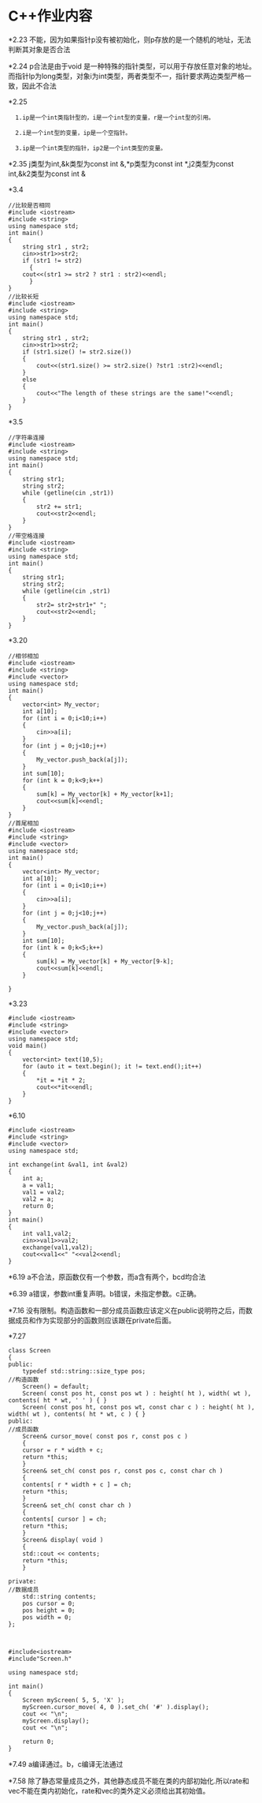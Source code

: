 # C++作业内容
*2.23 不能，因为如果指针p没有被初始化，则p存放的是一个随机的地址，无法判断其对象是否合法

*2.24 p合法是由于void 是一种特殊的指针类型，可以用于存放任意对象的地址。而指针lp为long类型，对象i为int类型，两者类型不一，指针要求两边类型严格一致，因此不合法

*2.25 
      
      1.ip是一个int类指针型的，i是一个int型的变量，r是一个int型的引用。
      
      2.i是一个int型的变量，ip是一个空指针。
      
      3.ip是一个int类型的指针，ip2是一个int类型的变量。
      
*2.35 j类型为int,&k类型为const int &,*p类型为const int *,j2类型为const int,&k2类型为const int &

*3.4

	//比较是否相同
	#include <iostream>
	#include <string>
	using namespace std;
	int main()
	{	
	    string str1 , str2;
	    cin>>str1>>str2;
	    if (str1 != str2)
	      {
		cout<<(str1 >= str2 ? str1 : str2)<<endl;
	      }
	}
	//比较长短
	#include <iostream>
	#include <string>
	using namespace std;
	int main()
	{	
		string str1 , str2;
		cin>>str1>>str2;
		if (str1.size() != str2.size())
		{
			cout<<(str1.size() >= str2.size() ?str1 :str2)<<endl;
		}
		else
		{
			cout<<"The length of these strings are the same!"<<endl;
		}	
	}

*3.5

	//字符串连接
	#include <iostream>
	#include <string>
	using namespace std;
	int main()
	{	
		string str1;
		string str2;
		while (getline(cin ,str1))
		{
			str2 += str1;
			cout<<str2<<endl;
		}		
	}	
	//带空格连接
	#include <iostream>
	#include <string>
	using namespace std;
	int main()
	{	
		string str1;
		string str2;
		while (getline(cin ,str1)
		{
			str2= str2+str1+" ";
			cout<<str2<<endl;
		}
	}

*3.20

	//相邻相加
	#include <iostream>
	#include <string>
	#include <vector>
	using namespace std;
	int main()
	{	
		vector<int> My_vector;
		int a[10];
		for (int i = 0;i<10;i++)
		{
			cin>>a[i];
		}
		for (int j = 0;j<10;j++)
		{
			My_vector.push_back(a[j]);
		}
		int sum[10];
		for (int k = 0;k<9;k++)
		{
			sum[k] = My_vector[k] + My_vector[k+1];
			cout<<sum[k]<<endl;
		}
	} 
	//首尾相加
	#include <iostream>
	#include <string>
	#include <vector>
	using namespace std;
	int main()
	{	
		vector<int> My_vector;
		int a[10];
		for (int i = 0;i<10;i++)
		{
			cin>>a[i];
		}
		for (int j = 0;j<10;j++)
		{
			My_vector.push_back(a[j]);
		}
		int sum[10];
		for (int k = 0;k<5;k++)
		{
			sum[k] = My_vector[k] + My_vector[9-k];
			cout<<sum[k]<<endl;
		}

	} 

*3.23

	#include <iostream>
	#include <string>
	#include <vector>
	using namespace std;
	void main()
	{	
		vector<int> text(10,5);
		for (auto it = text.begin(); it != text.end();it++) 
		{
			*it = *it * 2;
			cout<<*it<<endl;	
		}
	} 

*6.10

	#include <iostream>
	#include <string>
	#include <vector>
	using namespace std;

	int exchange(int &val1, int &val2)
	{
		int a;
		a = val1;
		val1 = val2;
		val2 = a;
		return 0;
	}
	int main()
	{	
		int val1,val2;
		cin>>val1>>val2;
		exchange(val1,val2);
		cout<<val1<<" "<<val2<<endl;
	}

*6.19 a不合法，原函数仅有一个参数，而a含有两个，bcd均合法

*6.39 a错误，参数int重复声明。b错误，未指定参数。c正确。

*7.16 没有限制。构造函数和一部分成员函数应该定义在public说明符之后，而数据成员和作为实现部分的函数则应该跟在private后面。

*7.27 

	class Screen
	{   
	public:
	    typedef std::string::size_type pos;
	//构造函数
	    Screen() = default;
	    Screen( const pos ht, const pos wt ) : height( ht ), width( wt ), contents( ht * wt, ' ' ) { }
	    Screen( const pos ht, const pos wt, const char c ) : height( ht ), width( wt ), contents( ht * wt, c ) { }
	public:
	//成员函数
	    Screen& cursor_move( const pos r, const pos c )
	    {
		cursor = r * width + c;
		return *this;
	    }
	    Screen& set_ch( const pos r, const pos c, const char ch )
	    {
		contents[ r * width + c ] = ch;
		return *this;
	    }
	    Screen& set_ch( const char ch )
	    {
		contents[ cursor ] = ch;
		return *this;
	    } 
	    Screen& display( void )
	    {
		std::cout << contents;
		return *this;
	    }

	private:
	//数据成员
	    std::string contents;
	    pos cursor = 0;
	    pos height = 0;
	    pos width = 0;
	};
	
	
	
	#include<iostream>
	#include"Screen.h"

	using namespace std;

	int main()
	{
	    Screen myScreen( 5, 5, 'X' );
	    myScreen.cursor_move( 4, 0 ).set_ch( '#' ).display();
	    cout << "\n";
	    myScreen.display();
	    cout << "\n";

	    return 0;
	}

*7.49 a编译通过。b，c编译无法通过

*7.58 除了静态常量成员之外，其他静态成员不能在类的内部初始化.所以rate和vec不能在类内初始化，rate和vec的类外定义必须给出其初始值。

